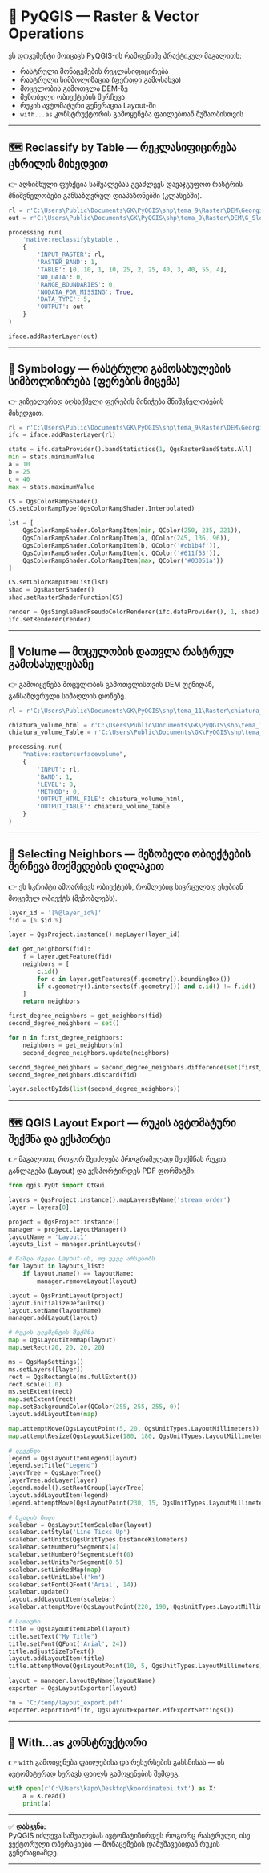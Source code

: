 # 🧩 PyQGIS — Raster & Vector Operations

ეს დოკუმენტი მოიცავს PyQGIS-ის რამდენიმე პრაქტიკულ მაგალითს:
- რასტრული მონაცემების რეკლასიფიცირება  
- რასტრული სიმბოლიზაცია (ფერადი გამოსახვა)  
- მოცულობის გამოთვლა DEM-ზე  
- მეზობელი ობიექტების შერჩევა  
- რუკის ავტომატური გენერაცია Layout-ში  
- `with...as` კონსტრუქტორის გამოყენება ფაილებთან მუშაობისთვის  

---

## 🗺️ **Reclassify by Table — რეკლასიფიცირება ცხრილის მიხედვით**

👉 აღნიშნული ფუნქცია საშუალებას გვაძლევს დავაჯგუფოთ რასტრის მნიშვნელობები განსაზღვრულ დიაპაზონებში (კლასებში).

```python
rl = r'C:\Users\Public\Documents\GK\PyQGIS\shp\tema_9\Raster\DEM\Georgia_slope.tif'
out = r'C:\Users\Public\Documents\GK\PyQGIS\shp\tema_9\Raster\DEM\G_Slope_Reclass.tif'

processing.run(
    'native:reclassifybytable',
    {
        'INPUT_RASTER': rl,
        'RASTER_BAND': 1,
        'TABLE': [0, 10, 1, 10, 25, 2, 25, 40, 3, 40, 55, 4],
        'NO_DATA': 0,
        'RANGE_BOUNDARIES': 0,
        'NODATA_FOR_MISSING': True,
        'DATA_TYPE': 5,
        'OUTPUT': out
    }
)

iface.addRasterLayer(out)
```

---

## 🎨 **Symbology — რასტრული გამოსახულების სიმბოლიზირება (ფერების მიცემა)**

👉 ვიზუალურად აღსაქმელი ფერების მინიჭება მნიშვნელობების მიხედვით.

```python
rl = r'C:\Users\Public\Documents\GK\PyQGIS\shp\tema_9\Raster\DEM\Georgia_slope.tif'
ifc = iface.addRasterLayer(rl)

stats = ifc.dataProvider().bandStatistics(1, QgsRasterBandStats.All)
min = stats.minimumValue
a = 10
b = 25
c = 40
max = stats.maximumValue

CS = QgsColorRampShader()
CS.setColorRampType(QgsColorRampShader.Interpolated)

lst = [
    QgsColorRampShader.ColorRampItem(min, QColor(250, 235, 221)),
    QgsColorRampShader.ColorRampItem(a, QColor(245, 136, 96)),
    QgsColorRampShader.ColorRampItem(b, QColor('#cb1b4f')),
    QgsColorRampShader.ColorRampItem(c, QColor('#611f53')),
    QgsColorRampShader.ColorRampItem(max, QColor('#03051a'))
]

CS.setColorRampItemList(lst)
shad = QgsRasterShader()
shad.setRasterShaderFunction(CS)

render = QgsSingleBandPseudoColorRenderer(ifc.dataProvider(), 1, shad)
ifc.setRenderer(render)
```

---

## 🧮 **Volume — მოცულობის დათვლა რასტრულ გამოსახულებაზე**

👉 გამოიყენება მოცულობის გამოთვლისთვის DEM ფენიდან, განსაზღვრული სიმაღლის დონეზე.

```python
rl = r'C:\Users\Public\Documents\GK\PyQGIS\shp\tema_11\Raster\chiatura_dem.tif'

chiatura_volume_html = r'C:\Users\Public\Documents\GK\PyQGIS\shp\tema_11\HTML_stat\chiatura_dem_volume.html'
chiatura_volume_Table = r'C:\Users\Public\Documents\GK\PyQGIS\shp\tema_11\shp\chiatura_dem_volume_table.shp'

processing.run(
    "native:rastersurfacevolume",
    {
        'INPUT': rl,
        'BAND': 1,
        'LEVEL': 0,
        'METHOD': 0,
        'OUTPUT_HTML_FILE': chiatura_volume_html,
        'OUTPUT_TABLE': chiatura_volume_Table
    }
)
```

---

## 🧭 **Selecting Neighbors — მეზობელი ობიექტების შერჩევა მოქმედების ღილაკით**

👉 ეს სკრიპტი ამოარჩევს ობიექტებს, რომლებიც სივრცულად ეხებიან მოცემულ ობიექტს (მეზობლებს).

```python
layer_id = '[%@layer_id%]'
fid = [% $id %]

layer = QgsProject.instance().mapLayer(layer_id)

def get_neighbors(fid):
    f = layer.getFeature(fid)
    neighbors = [
        c.id()
        for c in layer.getFeatures(f.geometry().boundingBox())
        if c.geometry().intersects(f.geometry()) and c.id() != f.id()
    ]
    return neighbors

first_degree_neighbors = get_neighbors(fid)
second_degree_neighbors = set()

for n in first_degree_neighbors:
    neighbors = get_neighbors(n)
    second_degree_neighbors.update(neighbors)

second_degree_neighbors = second_degree_neighbors.difference(set(first_degree_neighbors))
second_degree_neighbors.discard(fid)

layer.selectByIds(list(second_degree_neighbors))
```

---

## 🗺️ **QGIS Layout Export — რუკის ავტომატური შექმნა და ექსპორტი**

👉 მაგალითი, როგორ შეიძლება პროგრამულად შეიქმნას რუკის განლაგება (Layout) და ექსპორტირდეს PDF ფორმატში.

```python
from qgis.PyQt import QtGui

layers = QgsProject.instance().mapLayersByName('stream_order')
layer = layers[0]

project = QgsProject.instance()
manager = project.layoutManager()
layoutName = 'Layout1'
layouts_list = manager.printLayouts()

# წაშლა ძველი Layout-ის, თუ უკვე არსებობს
for layout in layouts_list:
    if layout.name() == layoutName:
        manager.removeLayout(layout)

layout = QgsPrintLayout(project)
layout.initializeDefaults()
layout.setName(layoutName)
manager.addLayout(layout)

# რუკის ელემენტის შექმნა
map = QgsLayoutItemMap(layout)
map.setRect(20, 20, 20, 20)

ms = QgsMapSettings()
ms.setLayers([layer])
rect = QgsRectangle(ms.fullExtent())
rect.scale(1.0)
ms.setExtent(rect)
map.setExtent(rect)
map.setBackgroundColor(QColor(255, 255, 255, 0))
layout.addLayoutItem(map)

map.attemptMove(QgsLayoutPoint(5, 20, QgsUnitTypes.LayoutMillimeters))
map.attemptResize(QgsLayoutSize(180, 180, QgsUnitTypes.LayoutMillimeters))

# ლეგენდა
legend = QgsLayoutItemLegend(layout)
legend.setTitle("Legend")
layerTree = QgsLayerTree()
layerTree.addLayer(layer)
legend.model().setRootGroup(layerTree)
layout.addLayoutItem(legend)
legend.attemptMove(QgsLayoutPoint(230, 15, QgsUnitTypes.LayoutMillimeters))

# სკალის ზოლი
scalebar = QgsLayoutItemScaleBar(layout)
scalebar.setStyle('Line Ticks Up')
scalebar.setUnits(QgsUnitTypes.DistanceKilometers)
scalebar.setNumberOfSegments(4)
scalebar.setNumberOfSegmentsLeft(0)
scalebar.setUnitsPerSegment(0.5)
scalebar.setLinkedMap(map)
scalebar.setUnitLabel('km')
scalebar.setFont(QFont('Arial', 14))
scalebar.update()
layout.addLayoutItem(scalebar)
scalebar.attemptMove(QgsLayoutPoint(220, 190, QgsUnitTypes.LayoutMillimeters))

# სათაური
title = QgsLayoutItemLabel(layout)
title.setText("My Title")
title.setFont(QFont('Arial', 24))
title.adjustSizeToText()
layout.addLayoutItem(title)
title.attemptMove(QgsLayoutPoint(10, 5, QgsUnitTypes.LayoutMillimeters))

layout = manager.layoutByName(layoutName)
exporter = QgsLayoutExporter(layout)

fn = 'C:/temp/layout_export.pdf'
exporter.exportToPdf(fn, QgsLayoutExporter.PdfExportSettings())
```

---

## 📘 **With…as კონსტრუქტორი**

👉 `with` გამოიყენება ფაილებისა და რესურსების გახსნისას — ის ავტომატურად ხურავს ფაილს გამოყენების შემდეგ.

```python
with open(r'C:\Users\kapo\Desktop\koordinatebi.txt') as X:
    a = X.read()
    print(a)
```

---

✅ **დასკვნა:**  
PyQGIS იძლევა საშუალებას ავტომატიზირდეს როგორც რასტრული, ისე ვექტორული ოპერაციები — მონაცემების დამუშავებიდან რუკის გენერაციამდე.

---
